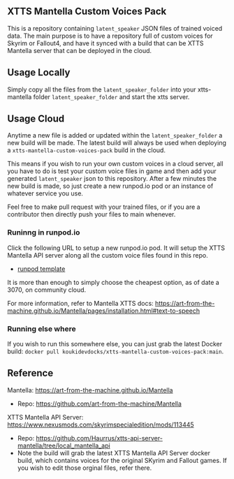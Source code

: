 ## XTTS Mantella Custom Voices Pack

This is a repository containing `latent_speaker` JSON files of trained voiced data. The main purpose is to have a repository full of custom voices for Skyrim or Fallout4, and have it synced with a build that can be XTTS Mantella server that can be deployed in the cloud.

## Usage Locally

Simply copy all the files from the `latent_speaker_folder` into your xtts-mantella folder `latent_speaker_folder` and start the xtts server.

## Usage Cloud

Anytime a new file is added or updated within the `latent_speaker_folder` a new build will be made. The latest build will always be used when deploying a `xtts-mantella-custom-voices-pack` build in the cloud. 

This means if you wish to run your own custom voices in a cloud server, all you have to do is test your custom voice files in game and then add your generated `latent_speaker` json to this repository. After a few minutes the new build is made, so just create a new runpod.io pod or an instance of whatever service you use.

Feel free to make pull request with your trained files, or if you are a contributor then directly push your files to main whenever.

### Runinng in runpod.io

Click the following URL to setup a new runpod.io pod. It will setup the XTTS Mantella API server along all the custom voice files found in this repo.

- [runpod template](https://runpod.io/console/deploy?template=kv0kqgd8oi&ref=u2snoorq)

It is more than enough to simply choose the cheapest option, as of date a 3070, on community cloud.

For more information, refer to Mantella XTTS docs: https://art-from-the-machine.github.io/Mantella/pages/installation.html#text-to-speech

### Running else where 

If you wish to run this somewhere else, you can just grab the latest Docker build: `docker pull koukidevdocks/xtts-mantella-custom-voices-pack:main`.

## Reference

Mantella: https://art-from-the-machine.github.io/Mantella
  - Repo: https://github.com/art-from-the-machine/Mantella
  
XTTS Mantella API Server: https://www.nexusmods.com/skyrimspecialedition/mods/113445
  - Repo: https://github.com/Haurrus/xtts-api-server-mantella/tree/local_mantella_api
  - Note the build will grab the latest XTTS Mantella API Server docker build, which contains voices for the original SKyrim and Fallout games. If you wish to edit those orginal files, refer there.